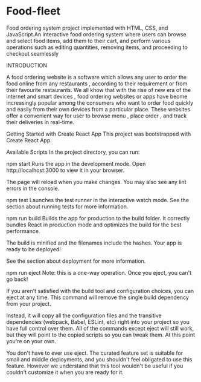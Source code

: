 # Food-fleet
 Food ordering system project implemented with HTML, CSS, and JavaScript.An interactive food ordering system where users can browse and select food items, add them to their cart, and perform various operations such as editing quantities, removing items, and proceeding to checkout seamlessly

INTRODUCTION

A food ordering website is a software which allows any user to order the food online from any restaurants , according to their requirement or from their favourite restaurants. We all khow that with the rise of new era of the internet and smart devices , food ordering websites or apps have beome increasingly popular among the consumers who want to order food quickly and easily from their own devices from a particular place. These websites offer a convenient way for user to browse menu , place order , and track their deliveries in real-time.

Getting Started with Create React App
This project was bootstrapped with Create React App.

Available Scripts
In the project directory, you can run:

npm start
Runs the app in the development mode.
Open http://localhost:3000 to view it in your browser.

The page will reload when you make changes.
You may also see any lint errors in the console.

npm test
Launches the test runner in the interactive watch mode.
See the section about running tests for more information.

npm run build
Builds the app for production to the build folder.
It correctly bundles React in production mode and optimizes the build for the best performance.

The build is minified and the filenames include the hashes.
Your app is ready to be deployed!

See the section about deployment for more information.

npm run eject
Note: this is a one-way operation. Once you eject, you can't go back!

If you aren't satisfied with the build tool and configuration choices, you can eject at any time. This command will remove the single build dependency from your project.

Instead, it will copy all the configuration files and the transitive dependencies (webpack, Babel, ESLint, etc) right into your project so you have full control over them. All of the commands except eject will still work, but they will point to the copied scripts so you can tweak them. At this point you're on your own.

You don't have to ever use eject. The curated feature set is suitable for small and middle deployments, and you shouldn't feel obligated to use this feature. However we understand that this tool wouldn't be useful if you couldn't customize it when you are ready for it.
